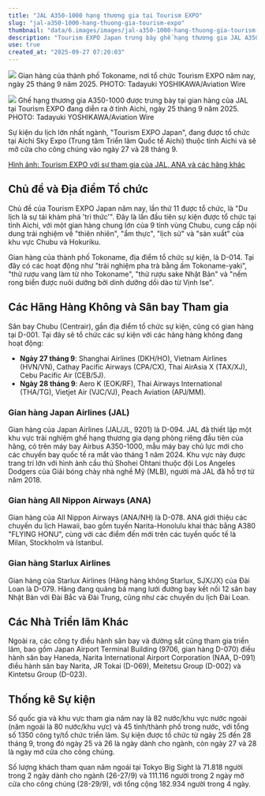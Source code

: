 ```yaml
---
title: "JAL A350-1000 hạng thương gia tại Tourism EXPO"
slug: "jal-a350-1000-hang-thuong-gia-tourism-expo"
thumbnail: "data/6.images/images/jal-a350-1000-hang-thuong-gia-tourism-expo.webp"
description: "Tourism EXPO Japan trưng bày ghế hạng thương gia JAL A350-1000 cùng nhiều hãng hàng không, mở cửa cho công chúng vào 27-28/9 tại Aichi."
use: true
created_at: "2025-09-27 07:20:03"
---
```


![](/images/20250926-00000007-awire-000-1-view.webp)
Gian hàng của thành phố Tokoname, nơi tổ chức Tourism EXPO năm nay, ngày 25 tháng 9 năm 2025. PHOTO: Tadayuki YOSHIKAWA/Aviation Wire

![](/images/20250926-00000007-awire-001-1-view.webp)
Ghế hạng thương gia A350-1000 được trưng bày tại gian hàng của JAL tại Tourism EXPO đang diễn ra ở tỉnh Aichi, ngày 25 tháng 9 năm 2025. PHOTO: Tadayuki YOSHIKAWA/Aviation Wire

Sự kiện du lịch lớn nhất ngành, "Tourism EXPO Japan", đang được tổ chức tại Aichi Sky Expo (Trung tâm Triển lãm Quốc tế Aichi) thuộc tỉnh Aichi và sẽ mở cửa cho công chúng vào ngày 27 và 28 tháng 9.

[Hình ảnh: Tourism EXPO với sự tham gia của JAL, ANA và các hãng khác](https://www.aviationwire.jp/archives/331186/250925_0001_texpo_jal-640)

## Chủ đề và Địa điểm Tổ chức

Chủ đề của Tourism EXPO Japan năm nay, lần thứ 11 được tổ chức, là "Du lịch là sự tái khám phá 'tri thức'". Đây là lần đầu tiên sự kiện được tổ chức tại tỉnh Aichi, với một gian hàng chung lớn của 9 tỉnh vùng Chubu, cung cấp nội dung trải nghiệm về "thiên nhiên", "ẩm thực", "lịch sử" và "sản xuất" của khu vực Chubu và Hokuriku.

Gian hàng của thành phố Tokoname, địa điểm tổ chức sự kiện, là D-014. Tại đây có các hoạt động như "trải nghiệm pha trà bằng ấm Tokoname-yaki", "thử rượu vang làm từ nho Tokoname", "thử rượu sake Nhật Bản" và "nếm rong biển được nuôi dưỡng bởi dinh dưỡng dồi dào từ Vịnh Ise".

## Các Hãng Hàng Không và Sân bay Tham gia

Sân bay Chubu (Centrair), gần địa điểm tổ chức sự kiện, cũng có gian hàng tại D-001. Tại đây sẽ tổ chức các sự kiện với các hãng hàng không đang hoạt động:

*   **Ngày 27 tháng 9**: Shanghai Airlines (DKH/HO), Vietnam Airlines (HVN/VN), Cathay Pacific Airways (CPA/CX), Thai AirAsia X (TAX/XJ), Cebu Pacific Air (CEB/5J).
*   **Ngày 28 tháng 9**: Aero K (EOK/RF), Thai Airways International (THA/TG), Vietjet Air (VJC/VJ), Peach Aviation (APJ/MM).

### Gian hàng Japan Airlines (JAL)

Gian hàng của Japan Airlines (JAL/JL, 9201) là D-094. JAL đã thiết lập một khu vực trải nghiệm ghế hạng thương gia dạng phòng riêng đầu tiên của hãng, có trên máy bay Airbus A350-1000, mẫu máy bay chủ lực mới cho các chuyến bay quốc tế ra mắt vào tháng 1 năm 2024. Khu vực này được trang trí lớn với hình ảnh cầu thủ Shohei Ohtani thuộc đội Los Angeles Dodgers của Giải bóng chày nhà nghề Mỹ (MLB), người mà JAL đã hỗ trợ từ năm 2018.

### Gian hàng All Nippon Airways (ANA)

Gian hàng của All Nippon Airways (ANA/NH) là D-078. ANA giới thiệu các chuyến du lịch Hawaii, bao gồm tuyến Narita-Honolulu khai thác bằng A380 "FLYING HONU", cùng với các điểm đến mới trên các tuyến quốc tế là Milan, Stockholm và Istanbul.

### Gian hàng Starlux Airlines

Gian hàng của Starlux Airlines (Hãng hàng không Starlux, SJX/JX) của Đài Loan là D-079. Hãng đang quảng bá mạng lưới đường bay kết nối 12 sân bay Nhật Bản với Đài Bắc và Đài Trung, cũng như các chuyến du lịch Đài Loan.

## Các Nhà Triển lãm Khác

Ngoài ra, các công ty điều hành sân bay và đường sắt cũng tham gia triển lãm, bao gồm Japan Airport Terminal Building (9706, gian hàng D-070) điều hành sân bay Haneda, Narita International Airport Corporation (NAA, D-091) điều hành sân bay Narita, JR Tokai (D-069), Meitetsu Group (D-002) và Kintetsu Group (D-023).

## Thống kê Sự kiện

Số quốc gia và khu vực tham gia năm nay là 82 nước/khu vực nước ngoài (năm ngoái là 80 nước/khu vực) và 45 tỉnh/thành phố trong nước, với tổng số 1350 công ty/tổ chức triển lãm. Sự kiện được tổ chức từ ngày 25 đến 28 tháng 9, trong đó ngày 25 và 26 là ngày dành cho ngành, còn ngày 27 và 28 là ngày mở cửa cho công chúng.

Số lượng khách tham quan năm ngoái tại Tokyo Big Sight là 71.818 người trong 2 ngày dành cho ngành (26-27/9) và 111.116 người trong 2 ngày mở cửa cho công chúng (28-29/9), với tổng cộng 182.934 người trong 4 ngày.